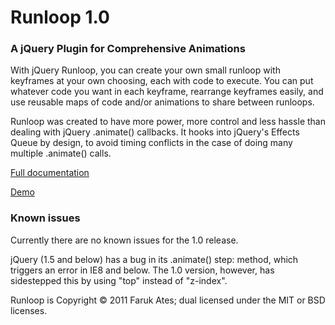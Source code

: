 Runloop 1.0
===========

### A jQuery Plugin for Comprehensive Animations

With jQuery Runloop, you can create your own small runloop with keyframes
at your own choosing, each with code to execute. You can put whatever code
you want in each keyframe, rearrange keyframes easily, and use reusable maps
of code and/or animations to share between runloops.

Runloop was created to have more power, more control and less hassle than dealing
with jQuery .animate() callbacks. It hooks into jQuery's Effects Queue by design,
to avoid timing conflicts in the case of doing many multiple .animate() calls.

[Full documentation](https://github.com/KuraFire/runloop/blob/master/documentation.md)

[Demo](http://files.farukat.es/creations/runloop/)

### Known issues

Currently there are no known issues for the 1.0 release.

jQuery (1.5 and below) has a bug in its .animate() step: method, which triggers
an error in IE8 and below. The 1.0 version, however, has sidestepped this by
using "top" instead of "z-index".

Runloop is Copyright © 2011 Faruk Ates; dual licensed under the MIT or BSD licenses.


